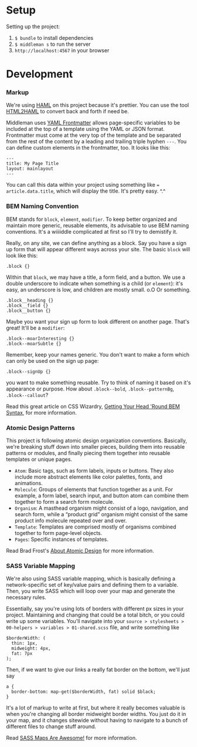 # Setup

Setting up the project:

1. `$ bundle` to install dependencies
2. `$ middleman s` to run the server
3. `http://localhost:4567` in your browser

# Development

### Markup

We're using [HAML](http://haml.info/) on this project because it's prettier. You can use the tool [HTML2HAML](http://htmltohaml.com/) to convert back and forth if need be.

Middleman uses [YAML Frontmatter](https://middlemanapp.com/basics/frontmatter/) allows page-specific variables to be included at the top of a template using the YAML or JSON format. Frontmatter must come at the very top of the template and be separated from the rest of the content by a leading and trailing triple hyphen `---`. You can define custom elements in the frontmatter, too. It looks like this:

```
---
title: My Page Title
layout: mainlayout
---
```

You can call this data within your project using something like `= article.data.title`, which will display the title. It's pretty easy. ^.^

### BEM Naming Convention

BEM stands for `block`, `element`, `modifier`. To keep better organized and maintain more generic, reusable elements, its advisable to use BEM naming conventions. It's a wiiiiddle complicated at first so I'll try to demistify it.

Really, on any site, we can define anything as a block. Say you have a sign up form that will appear different ways across your site. The basic `block` will look like this:

```
.block {}
```

Within that `block`, we may have a title, a form field, and a button. We use a double underscore to indicate when something is a child (or `element`): it's easy, an underscore is low, and children are mostly small. o.O Or something.

```
.block__heading {}
.block__field {}
.block__button {}
```

Maybe you want your sign up form to look different on another page. That's great! It'll be a `modifier`:

```
.block--moarInteresting {}
.block--moarSubtle {}
```

Remember, keep your names generic. You don't want to make a form which can only be used on the sign up page:

```
.block--signUp {}
```

you want to make something reusable. Try to think of naming it based on it's appearance or purpose. How about `.block--bold`, `.block--patternBg`, `.block--callout`?

Read this great article on CSS Wizardry, [Getting Your Head 'Round BEM Syntax](http://csswizardry.com/2013/01/mindbemding-getting-your-head-round-bem-syntax/), for more information.

### Atomic Design Patterns

This project is following atomic design organization conventions. Basically, we're breaking stuff down into smaller pieces, building them into reusable patterns or modules, and finally piecing them together into reusable templates or unique pages.

- `Atom`: Basic tags, such as form labels, inputs or buttons. They also include more abstract elements like color palettes, fonts, and animations.
- `Molecule`: Groups of elements that function together as a unit. For example, a form label, search input, and button atom can combine them together to form a search form molecule.
- `Organism`: A masthead organism might consist of a logo, navigation, and search form, while a “product grid” organism might consist of the same product info molecule repeated over and over.
- `Template`: Templates are comprised mostly of organisms combined together to form page-level objects.
- `Pages`: Specific instances of templates.

Read Brad Frost's [About Atomic Design](http://patternlab.io/about.html) for more information.

### SASS Variable Mapping

We're also using SASS variable mapping, which is basically defining a network-specific set of key/value pairs and defining them to a variable. Then, you write SASS which will loop over your map and generate the necessary rules.

Essentially, say you're using lots of borders with different px sizes in your project. Maintaining and changing that could be a total bitch, or you could write up some variables. You'll navigate into your `source > stylesheets > 00-helpers > variables > 01-shared.scss` file, and write something like

```
$borderWidth: (
  thin: 1px,
  midweight: 4px,
  fat: 7px
);
```

Then, if we want to give our links a really fat border on the bottom, we'll just say

```
a {
  border-bottom: map-get($borderWidth, fat) solid $black;
}
```

It's a lot of markup to write at first, but where it really becomes valuable is when you're changing all border midweight border widths. You just do it in your map, and it changes sitewide without having to navigate to a bunch of different files to change stuff around.

Read [SASS Maps Are Awesome!](http://viget.com/extend/sass-maps-are-awesome) for more information.
